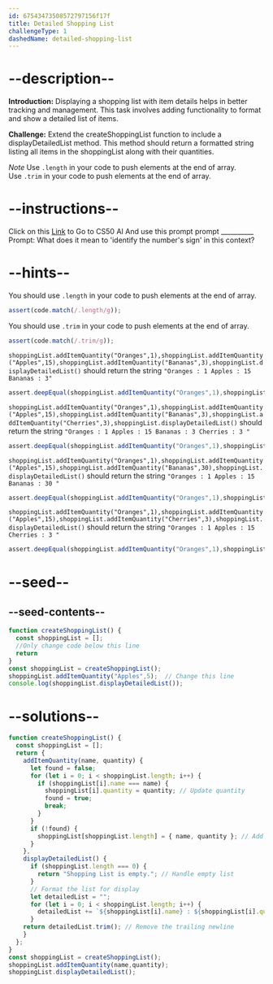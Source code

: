 ```yaml
---
id: 67543473508572797156f17f
title: Detailed Shopping List
challengeType: 1
dashedName: detailed-shopping-list
---
```


# --description--

**Introduction:**
Displaying a shopping list with item details helps in better tracking and management. This task involves adding functionality to format and show a detailed list of items.
<br>

**Challenge:**
Extend the createShoppingList function to include a displayDetailedList method. This method should return a formatted string listing all items in the shoppingList along with their quantities.

*Note*
Use `.length`  in your code to push elements at the end of array. <br>
Use `.trim`  in your code to push elements at the end of array.

# --instructions--

Click on this <a href = "https://cs50.ai/chat">Link</a>  to Go to CS50 AI 
And use this prompt prompt __________
Prompt: What does it mean to 'identify the number's sign' in this context?

# --hints--

You should use `.length`  in your code to push elements at the end of array.

```js
assert(code.match(/.length/g));
```

You should use `.trim`  in your code to push elements at the end of array.

```js
assert(code.match(/.trim/g));
```

`shoppingList.addItemQuantity("Oranges",1),shoppingList.addItemQuantity("Apples",15),shoppingList.addItemQuantity("Bananas",3),shoppingList.displayDetailedList()` should return the string `"Oranges : 1 Apples : 15 Bananas : 3"`

```js
assert.deepEqual(shoppingList.addItemQuantity("Oranges",1),shoppingList.addItemQuantity("Apples",15),shoppingList.addItemQuantity("Bananas",3),shoppingList.displayDetailedList(), ["Oranges : 1 Apples : 15 Bananas : 3"])
```

`shoppingList.addItemQuantity("Oranges",1),shoppingList.addItemQuantity("Apples",15),shoppingList.addItemQuantity("Bananas",3),shoppingList.addItemQuantity("Cherries",3),shoppingList.displayDetailedList()` should return the string `"Oranges : 1 Apples : 15 Bananas : 3 Cherries : 3 "`

```js
assert.deepEqual(shoppingList.addItemQuantity("Oranges",1),shoppingList.addItemQuantity("Apples",15),shoppingList.addItemQuantity("Bananas",3),shoppingList.addItemQuantity("Cherries",3),shoppingList.displayDetailedList(), ["Oranges : 1 Apples : 15 Bananas : 3 Cherries : 3 "])
```

`shoppingList.addItemQuantity("Oranges",1),shoppingList.addItemQuantity("Apples",15),shoppingList.addItemQuantity("Bananas",30),shoppingList.displayDetailedList()` should return the string `"Oranges : 1 Apples : 15 Bananas : 30 "`

```js
assert.deepEqual(shoppingList.addItemQuantity("Oranges",1),shoppingList.addItemQuantity("Apples",15),shoppingList.addItemQuantity("Bananas",30),shoppingList.displayDetailedList(), ["Oranges : 1 Apples : 15 Bananas : 30 "])
```

`shoppingList.addItemQuantity("Oranges",1),shoppingList.addItemQuantity("Apples",15),shoppingList.addItemQuantity("Cherries",3),shoppingList.displayDetailedList()` should return the string `"Oranges : 1 Apples : 15 Cherries : 3 "`

```js
assert.deepEqual(shoppingList.addItemQuantity("Oranges",1),shoppingList.addItemQuantity("Apples",15),shoppingList.addItemQuantity("Cherries",3),shoppingList.displayDetailedList(), ["Oranges : 1 Apples : 15 Cherries : 3 "])
```

# --seed--
## --seed-contents--

```js
function createShoppingList() {
  const shoppingList = [];
  //Only change code below this line
  return
}
const shoppingList = createShoppingList();
shoppingList.addItemQuantity("Apples",5);  // Change this line
console.log(shoppingList.displayDetailedList());
```

# --solutions--

```js
function createShoppingList() {
  const shoppingList = [];
  return {
    addItemQuantity(name, quantity) {
      let found = false;
      for (let i = 0; i < shoppingList.length; i++) {
        if (shoppingList[i].name === name) {
          shoppingList[i].quantity = quantity; // Update quantity
          found = true;
          break;
        }
      }
      if (!found) {
        shoppingList[shoppingList.length] = { name, quantity }; // Add new item
      }
    },
    displayDetailedList() {
      if (shoppingList.length === 0) {
        return "Shopping List is empty."; // Handle empty list
      }
      // Format the list for display
      let detailedList = "";
      for (let i = 0; i < shoppingList.length; i++) {
        detailedList += `${shoppingList[i].name} : ${shoppingList[i].quantity} `;
      }
    return detailedList.trim(); // Remove the trailing newline
    }
  };
}
const shoppingList = createShoppingList();
shoppingList.addItemQuantity(name,quantity);
shoppingList.displayDetailedList();
```
